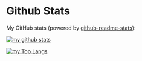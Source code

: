 # Github Stats

My GitHub stats (powered by [github-readme-stats](https://github.com/anuraghazra/github-readme-stats)):

[![my github stats](https://github-readme-stats.vercel.app/api?username=Karthick1242004&count_private=true&show_icons=true&hide_title=true&hide_border=true&theme=dracula)](https://github.com/Karthick1242004)

[![my Top Langs](https://github-readme-stats.vercel.app/api/top-langs/?username=Karthick1242004&langs_count=10&layout=compact&hide=Lua&hide_title=true&theme=dracula)](https://github.com/Karthick1242004)